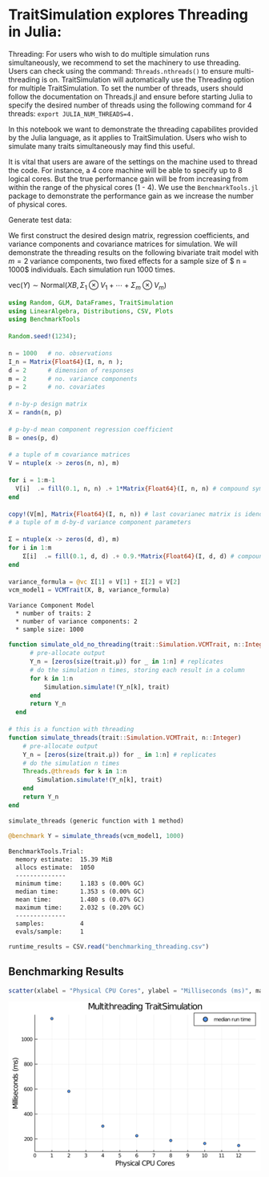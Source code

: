 
# TraitSimulation explores Threading in Julia: 

Threading:
For users who wish to do multiple simulation runs simultaneously, we recommend to set the machinery to use threading. Users can check using the command: `Threads.nthreads()` to ensure multi-threading is on. TraitSimulation will automatically use the Threading option for multiple TraitSimulation. To set the number of threads, users should follow the documentation on Threads.jl and ensure before starting Julia to specify the desired number of threads using the following command for 4 threads: 
    `export JULIA_NUM_THREADS=4.` 

In this notebook we want to demonstrate the threading capabilites provided by the Julia language, as it applies to TraitSimulation. Users who wish to simulate many traits simultaneously may find this useful. 

It is vital that users are aware of the settings on the machine used to thread the code. For instance, a 4 core machine will be able to specify up to 8 logical cores. But the true performance gain will be from increasing from within the range of the physical cores (1 - 4). We use the `BenchmarkTools.jl` package to demonstrate the performance gain as we increase the number of physical cores.


Generate test data:

We first construct the desired design matrix, regression coefficients, and variance components and covariance matrices for simulation. We will demonstrate the threading results on the following bivariate trait model with $m = 2$ variance components, two fixed effects for a sample size of $ n = 1000$ individuals. Each simulation run 1000 times.  

$\text{vec}(Y) \sim \text{Normal}(X B, \Sigma_1 \otimes V_1 + \cdots + \Sigma_m \otimes V_m)$


```julia
using Random, GLM, DataFrames, TraitSimulation
using LinearAlgebra, Distributions, CSV, Plots
using BenchmarkTools

Random.seed!(1234);

n = 1000   # no. observations
I_n = Matrix{Float64}(I, n, n );
d = 2      # dimension of responses
m = 2      # no. variance components
p = 2      # no. covariates

# n-by-p design matrix
X = randn(n, p)

# p-by-d mean component regression coefficient
B = ones(p, d)  

# a tuple of m covariance matrices
V = ntuple(x -> zeros(n, n), m) 

for i = 1:m-1
  V[i]  .= fill(0.1, n, n) .+ 1*Matrix{Float64}(I, n, n) # compound symmetry
end

copy!(V[m], Matrix{Float64}(I, n, n)) # last covarianec matrix is idendity
# a tuple of m d-by-d variance component parameters

Σ = ntuple(x -> zeros(d, d), m) 
for i in 1:m
    Σ[i]  .= fill(0.1, d, d) .+ 0.9.*Matrix{Float64}(I, d, d) # compound symmetry
end

variance_formula = @vc Σ[1] ⊗ V[1] + Σ[2] ⊗ V[2]
vcm_model1 = VCMTrait(X, B, variance_formula)
```




    Variance Component Model
      * number of traits: 2
      * number of variance components: 2
      * sample size: 1000




```julia
function simulate_old_no_threading(trait::Simulation.VCMTrait, n::Integer)
      # pre-allocate output
      Y_n = [zeros(size(trait.μ)) for _ in 1:n] # replicates
      # do the simulation n times, storing each result in a column
      for k in 1:n
          Simulation.simulate!(Y_n[k], trait)
      end
      return Y_n
  end

# this is a function with threading
function simulate_threads(trait::Simulation.VCMTrait, n::Integer)
    # pre-allocate output
    Y_n = [zeros(size(trait.μ)) for _ in 1:n] # replicates
    # do the simulation n times
    Threads.@threads for k in 1:n
        Simulation.simulate!(Y_n[k], trait)
    end
    return Y_n
end

```




    simulate_threads (generic function with 1 method)




```julia
@benchmark Y = simulate_threads(vcm_model1, 1000)
```




    BenchmarkTools.Trial: 
      memory estimate:  15.39 MiB
      allocs estimate:  1050
      --------------
      minimum time:     1.183 s (0.00% GC)
      median time:      1.353 s (0.00% GC)
      mean time:        1.480 s (0.07% GC)
      maximum time:     2.032 s (0.20% GC)
      --------------
      samples:          4
      evals/sample:     1




```julia
runtime_results = CSV.read("benchmarking_threading.csv")
```


## Benchmarking Results 


```julia
scatter(xlabel = "Physical CPU Cores", ylabel = "Milliseconds (ms)", markersize = 4, label = "median run time", title = "Multithreading TraitSimulation", runtime_results[1:12, 1] , runtime_results[1:12, 2], xlims = (0, 13), xticks = 0:1.0:12)
```


![png](median_threading_runtime.png)
